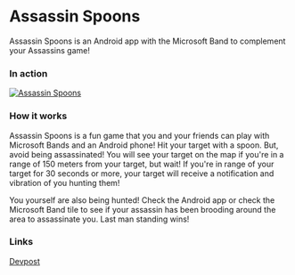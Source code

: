 # Assassin Spoons

Assassin Spoons is an Android app with the Microsoft Band to complement your Assassins game!

### In action
[![Assassin Spoons](http://img.youtube.com/vi/-9zjycib6Es/0.jpg)](https://www.youtube.com/watch?v=-9zjycib6Es "Assassin Spoons")

### How it works
Assassin Spoons is a fun game that you and your friends can play with Microsoft Bands and an Android phone! Hit your target with a spoon. But, avoid being assassinated! You will see your target on the map if you're in a range of 150 meters from your target, but wait! If you're in range of your target for 30 seconds or more, your target will receive a notification and vibration of you hunting them!

You yourself are also being hunted! Check the Android app or check the Microsoft Band tile to see if your assassin has been brooding around the area to assassinate you. Last man standing wins!

### Links

[Devpost](http://devpost.com/software/assassinspoons)
